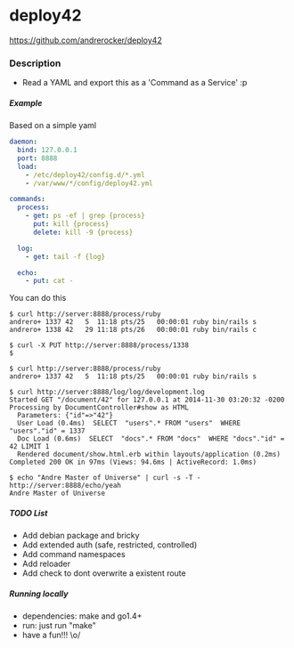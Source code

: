 deploy42
=========

https://github.com/andrerocker/deploy42

### Description

- Read a YAML and export this as a 'Command as a Service' :p


##### Example

Based on a simple yaml
```yaml
daemon:
  bind: 127.0.0.1
  port: 8888
  load:
    - /etc/deploy42/config.d/*.yml
    - /var/www/*/config/deploy42.yml

commands:
  process:
    - get: ps -ef | grep {process}
      put: kill {process}
      delete: kill -9 {process}

  log:
    - get: tail -f {log}

  echo:
    - put: cat -

```

You can do this
```console
$ curl http://server:8888/process/ruby
andrero+ 1337 42   5  11:18 pts/25   00:00:01 ruby bin/rails s
andrero+ 1338 42   29 11:18 pts/26   00:00:01 ruby bin/rails c

$ curl -X PUT http://server:8888/process/1338
$

$ curl http://server:8888/process/ruby
andrero+ 1337 42   5  11:18 pts/25   00:00:01 ruby bin/rails s
```

```console
$ curl http://server:8888/log/log/development.log
Started GET "/document/42" for 127.0.0.1 at 2014-11-30 03:20:32 -0200
Processing by DocumentController#show as HTML
  Parameters: {"id"=>"42"}
  User Load (0.4ms)  SELECT  "users".* FROM "users"  WHERE "users"."id" = 1337
  Doc Load (0.6ms)  SELECT  "docs".* FROM "docs"  WHERE "docs"."id" = 42 LIMIT 1
  Rendered document/show.html.erb within layouts/application (0.2ms)
Completed 200 OK in 97ms (Views: 94.6ms | ActiveRecord: 1.0ms)
```

```console
$ echo "Andre Master of Universe" | curl -s -T - http://server:8888/echo/yeah
Andre Master of Universe
```

##### TODO List

- Add debian package and bricky
- Add extended auth (safe, restricted, controlled)
- Add command namespaces
- Add reloader
- Add check to dont overwrite a existent route

##### Running locally

- dependencies: make and go1.4+
- run: just run "make"
- have a fun!!! \o/
